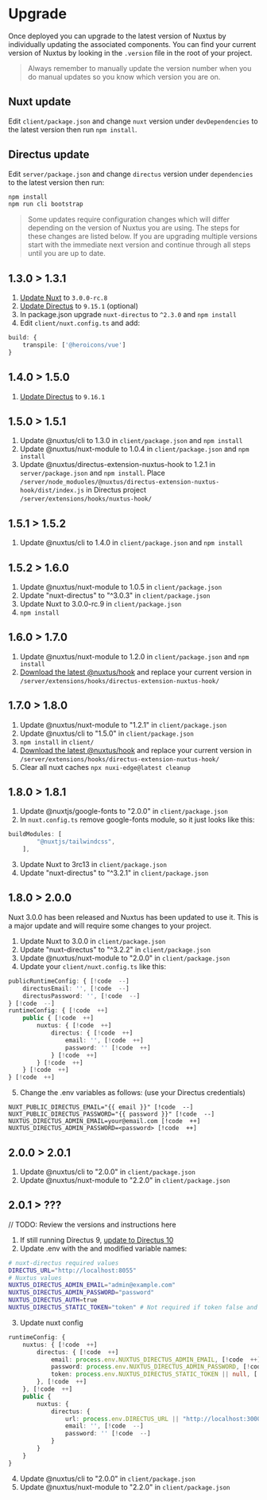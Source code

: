 # Upgrade

Once deployed you can upgrade to the latest version of Nuxtus by individually updating the associated components. You can find your current version of Nuxtus by looking in the `.version` file in the root of your project.

> Always remember to manually update the version number when you do manual updates so you know which version you are on.

## Nuxt update

Edit `client/package.json` and change `nuxt` version under `devDependencies` to the latest version then run `npm install`.

## Directus update

Edit `server/package.json` and change `directus` version under `dependencies` to the latest version then run:

```bash
npm install
npm run cli bootstrap
```

> Some updates require configuration changes which will differ depending on the version of Nuxtus you are using. The steps for these changes are listed below. If you are upgrading multiple versions start with the immediate next version and continue through all steps until you are up to date.

## 1.3.0 > 1.3.1

1. [Update Nuxt](#nuxt-update) to `3.0.0-rc.8`
2. [Update Directus](#directus-update) to `9.15.1` (optional)
3. In package.json upgrade `nuxt-directus` to `^2.3.0` and `npm install`
4. Edit `client/nuxt.config.ts` and add:

```typescript
build: {
	transpile: ['@heroicons/vue']
}
```

## 1.4.0 > 1.5.0

1. [Update Directus](#directus-update) to `9.16.1`

## 1.5.0 > 1.5.1

1. Update @nuxtus/cli to 1.3.0 in `client/package.json` and `npm install`
2. Update @nuxtus/nuxt-module to 1.0.4 in `client/package.json` and `npm install`
3. Update @nuxtus/directus-extension-nuxtus-hook to 1.2.1 in `server/package.json` and `npm install`. Place `/server/node_moduoles/@nuxtus/directus-extension-nuxtus-hook/dist/index.js` in Directus project `/server/extensions/hooks/nuxtus-hook/`

## 1.5.1 > 1.5.2

1. Update @nuxtus/cli to 1.4.0 in `client/package.json` and `npm install`

## 1.5.2 > 1.6.0

1. Update @nuxtus/nuxt-module to 1.0.5 in `client/package.json`
2. Update "nuxt-directus" to "^3.0.3" in `client/package.json`
3. Update Nuxt to 3.0.0-rc.9 in `client/package.json`
4. `npm install`

## 1.6.0 > 1.7.0

1. Update @nuxtus/nuxt-module to 1.2.0 in `client/package.json` and `npm install`
2. [Download the latest @nuxtus/hook](directus-extension.md) and replace your current version in `/server/extensions/hooks/directus-extension-nuxtus-hook/`

## 1.7.0 > 1.8.0

1. Update @nuxtus/nuxt-module to "1.2.1" in `client/package.json`
2. Update @nuxtus/cli to "1.5.0" in `client/package.json`
3. `npm install` in `client/`
4. [Download the latest @nuxtus/hook](directus-extension.md) and replace your current version in `/server/extensions/hooks/directus-extension-nuxtus-hook/`
5. Clear all nuxt caches `npx nuxi-edge@latest cleanup`

## 1.8.0 > 1.8.1

1. Update @nuxtjs/google-fonts to "2.0.0" in `client/package.json`
2. In `nuxt.config.ts` remove google-fonts module, so it just looks like this:

```ts
buildModules: [
		"@nuxtjs/tailwindcss",
	],
```
3. Update Nuxt to 3rc13 in `client/package.json`
4. Update "nuxt-directus" to "^3.2.1" in `client/package.json`

## 1.8.0 > 2.0.0

Nuxt 3.0.0 has been released and Nuxtus has been updated to use it. This is a major update and will require some changes to your project.

1. Update Nuxt to 3.0.0 in `client/package.json`
2. Update "nuxt-directus" to "^3.2.2" in `client/package.json`
3. Update @nuxtus/nuxt-module to "2.0.0" in `client/package.json` 
4. Update your `client/nuxt.config.ts` like this:

```ts
publicRuntimeConfig: { [!code  --]
	directusEmail: '', [!code  --]
	directusPassword: '', [!code  --]
} [!code  --]
runtimeConfig: { [!code  ++]
	public { [!code  ++]
		nuxtus: { [!code  ++]
			directus: { [!code  ++]
				email: '', [!code  ++]
				password: '' [!code  ++]
			} [!code  ++]
		} [!code  ++]
	} [!code  ++]
} [!code  ++]
```
5. Change the .env variables as follows: (use your Directus credentials)
```
NUXT_PUBLIC_DIRECTUS_EMAIL="{{ email }}" [!code  --]
NUXT_PUBLIC_DIRECTUS_PASSWORD="{{ password }}" [!code  --]
NUXTUS_DIRECTUS_ADMIN_EMAIL=your@email.com [!code  ++]
NUXTUS_DIRECTUS_ADMIN_PASSWORD=<password> [!code  ++]
```

## 2.0.0 > 2.0.1

1. Update @nuxtus/cli to "2.0.0" in `client/package.json`
2. Update @nuxtus/nuxt-module to "2.2.0" in `client/package.json` 

## 2.0.1 > ???

// TODO: Review the versions and instructions here
1. If still running Directus 9, [update to Directus 10](https://learndirectus.com/how-to-upgrade-to-v10/)
2. Update .env with the and modified variable names:

```bash
# nuxt-directus required values
DIRECTUS_URL="http://localhost:8055"
# Nuxtus values
NUXTUS_DIRECTUS_ADMIN_EMAIL="admin@example.com"
NUXTUS_DIRECTUS_ADMIN_PASSWORD="password"
NUXTUS_DIRECTUS_AUTH=true
NUXTUS_DIRECTUS_STATIC_TOKEN="token" # Not required if token false and using public API
```

3. Update nuxt config

```ts
runtimeConfig: {
	nuxtus: { [!code  ++]
		directus: { [!code  ++]
			email: process.env.NUXTUS_DIRECTUS_ADMIN_EMAIL, [!code  ++]
			password: process.env.NUXTUS_DIRECTUS_ADMIN_PASSWORD, [!code  ++]
			token: process.env.NUXTUS_DIRECTUS_STATIC_TOKEN || null, [!code  ++]
		}, [!code  ++]
	}, [!code  ++]
	public {
		nuxtus: {
			directus: {
				url: process.env.DIRECTUS_URL || "http://localhost:3000", [!code ++]
				email: '', [!code  --]
				password: '' [!code  --]
			}
		}
	}
}
```

4. Update @nuxtus/cli to "2.0.0" in `client/package.json`
5. Update @nuxtus/nuxt-module to "2.2.0" in `client/package.json` 